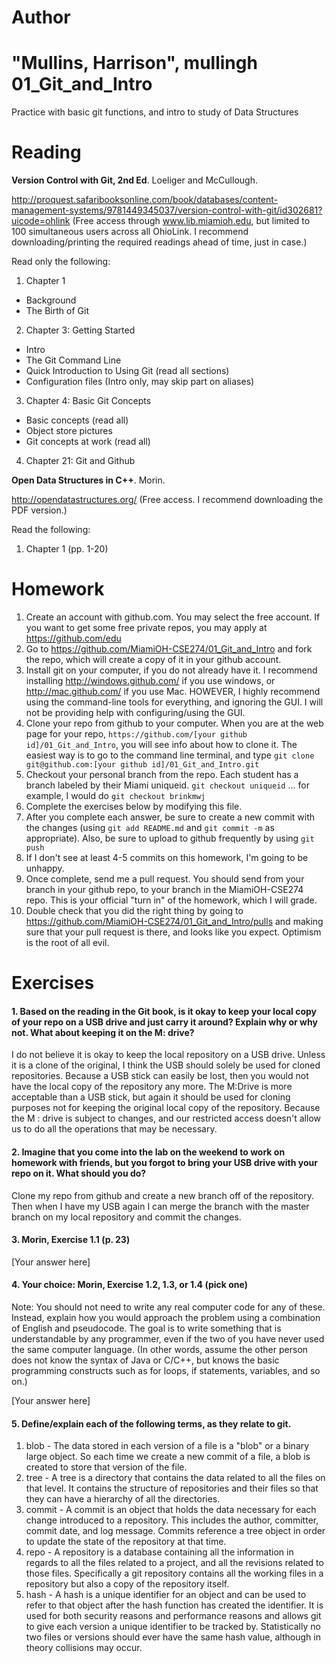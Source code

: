 Author
==========
"Mullins, Harrison", mullingh
01_Git_and_Intro
================

Practice with basic git functions, and intro to study of Data Structures

Reading
=======

**Version Control with Git, 2nd Ed**. Loeliger and McCullough. 

http://proquest.safaribooksonline.com/book/databases/content-management-systems/9781449345037/version-control-with-git/id302681?uicode=ohlink (Free access through www.lib.miamioh.edu, but limited to 100 simultaneous users across all OhioLink. I recommend downloading/printing the required readings ahead of time, just in case.)

Read only the following:

1. Chapter 1
  * Background
  * The Birth of Git
2. Chapter 3: Getting Started
  * Intro
  * The Git Command Line
  * Quick Introduction to Using Git (read all sections)
  * Configuration files (Intro only, may skip part on aliases)
3. Chapter 4: Basic Git Concepts
  * Basic concepts (read all)
  * Object store pictures
  * Git concepts at work (read all)
4. Chapter 21: Git and Github

**Open Data Structures in C++**. Morin. 

http://opendatastructures.org/ (Free access. I recommend downloading the PDF version.)

Read the following:

1. Chapter 1 (pp. 1-20)

Homework
========

1. Create an account with github.com. You may select the free account. If you want to get some free private repos, you may apply at https://github.com/edu
2. Go to https://github.com/MiamiOH-CSE274/01_Git_and_Intro and fork the repo, which will create a copy of it in your github account.
3. Install git on your computer, if you do not already have it. I recommend installing http://windows.github.com/ if you use windows, or http://mac.github.com/ if you use Mac. HOWEVER, I highly recommend using the command-line tools for everything, and ignoring the GUI. I will not be providing help with configuring/using the GUI.
4. Clone your repo from github to your computer. When you are at the web page for your repo, `https://github.com/[your github id]/01_Git_and_Intro`, you will see info about how to clone it. The easiest way is to go to the command line terminal, and type `git clone git@github.com:[your github id]/01_Git_and_Intro.git`
5. Checkout your personal branch from the repo. Each student has a branch labeled by their Miami uniqueid. `git checkout uniqueid` ... for example, I would do `git checkout brinkmwj`
6. Complete the exercises below by modifying this file.
7. After you complete each answer, be sure to create a new commit with the changes (using `git add README.md` and `git commit -m` as appropriate). Also, be sure to upload to github frequently by using `git push`
8. If I don't see at least 4-5 commits on this homework, I'm going to be unhappy.
9. Once complete, send me a pull request. You should send from your branch in your github repo, to your branch in the MiamiOH-CSE274 repo. This is your official "turn in" of the homework, which I will grade.
10. Double check that you did the right thing by going to https://github.com/MiamiOH-CSE274/01_Git_and_Intro/pulls and making sure that your pull request is there, and looks like you expect. Optimism is the root of all evil.

Exercises
=========

#### 1. Based on the reading in the Git book, is it okay to keep your local copy of your repo on a USB drive and just carry it around? Explain why or why not. What about keeping it on the M: drive?

I do not believe it is okay to keep the local repository on a USB drive.  Unless it is a clone of the original, I think the USB should solely be used for cloned repositories.  Because a USB stick can easily be lost, then you would not have the local copy of the repository any more.  The M:Drive is more acceptable than a USB stick, but again it should be used for cloning purposes not for keeping the original local copy of the repository.  Because the M : drive is subject to changes, and our restricted access doesn't allow us to do all the operations that may be necessary.

#### 2. Imagine that you come into the lab on the weekend to work on homework with friends, but you forgot to bring your USB drive with your repo on it. What should you do?

Clone my repo from github and create a new branch off of the repository.  Then when I have my USB again I can merge the branch with the master branch on my local repository and commit the changes.

#### 3. Morin, Exercise 1.1 (p. 23)

[Your answer here]

#### 4. Your choice: Morin, Exercise 1.2, 1.3, or 1.4 (pick one)

Note: You should not need to write any real computer code for any of these. Instead, explain how you would approach the problem using a combination of English and pseudocode. The goal is to write something that is understandable by any programmer, even if the two of you have never used the same computer language. (In other words, assume the other person does not know the syntax of Java or C/C++, but knows the basic programming constructs such as for loops, if statements, variables, and so on.)

[Your answer here]

#### 5. Define/explain each of the following terms, as they relate to git.

1. blob - The data stored in each version of a file is a "blob" or a binary large object.  So each time we create a new commit of a file, a blob is created to store that version of the file.
2. tree - A tree is a directory that contains the data related to all the files on that level.  It contains the structure of repositories and their files so that they can have a hierarchy of all the directories.
3. commit - A commit is an object that holds the data necessary for each change introduced to a repository.  This includes the author, committer, commit date, and log message.  Commits reference a tree object in order to update the state of the repository at that time.
4. repo - A repository is a database containing all the information in regards to all the files related to a project, and all the revisions related to those files.  Specifically a git repository contains all the working files in a repository but also a copy of the repository itself.
5. hash - A hash is a unique identifier for an object and can be used to refer to that object after the hash function has created the identifier.  It is used for both security reasons and performance reasons and allows git to give each version a unique identifier to be tracked by.  Statistically no two files or versions should ever have the same hash value, although in theory collisions may occur.